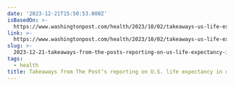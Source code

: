 ```yaml
---
date: '2023-12-21T15:50:53.000Z'
isBasedOn: >-
  https://www.washingtonpost.com/health/2023/10/02/takeaways-us-life-expectancy-crisis/
link: >-
  https://www.washingtonpost.com/health/2023/10/02/takeaways-us-life-expectancy-crisis/
slug: >-
  2023-12-21-takeaways-from-the-posts-reporting-on-us-life-expectancy-in-decline-th
tags:
  - health
title: Takeaways from The Post’s reporting on U.S. life expectancy in decline - Th
---
```


